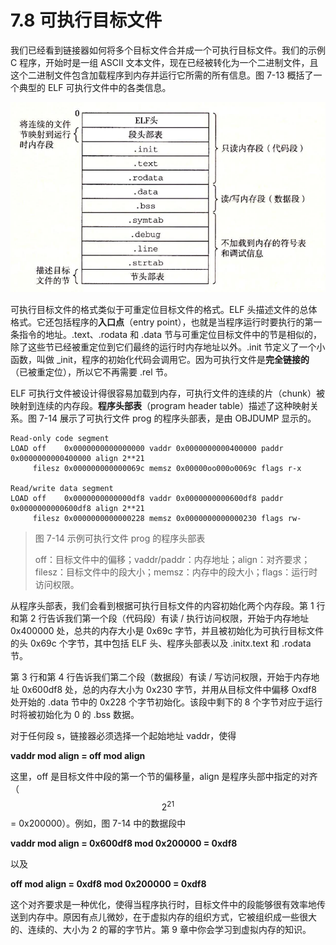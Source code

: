 # 7.8 可执行目标文件

我们已经看到链接器如何将多个目标文件合并成一个可执行目标文件。我们的示例 C 程序，开始时是一组 ASCII 文本文件，现在已经被转化为一个二进制文件，且这个二进制文件包含加载程序到内存并运行它所需的所有信息。图 7-13 概括了一个典型的 ELF 可执行文件中的各类信息。

![&#x56FE; 7-13 &#x5178;&#x578B;&#x7684; ELF &#x53EF;&#x6267;&#x884C;&#x76EE;&#x6807;&#x6587;&#x4EF6;](../../.gitbook/assets/0713-dian-xing-de-elf-ke-zhi-hang-mu-biao-wen-jian-.png)

可执行目标文件的格式类似于可重定位目标文件的格式。ELF 头描述文件的总体格式。它还包括程序的**入口点**（entry point），也就是当程序运行时要执行的第一条指令的地址。.text、.rodata 和 .data 节与可重定位目标文件中的节是相似的，除了这些节已经被重定位到它们最终的运行时内存地址以外。.init 节定义了一个小函数，叫做 \_init，程序的初始化代码会调用它。因为可执行文件是**完全链接的**（已被重定位），所以它不再需要 .rel 节。

ELF 可执行文件被设计得很容易加载到内存，可执行文件的连续的片（chunk）被映射到连续的内存段。**程序头部表**（program header table）描述了这种映射关系。图 7-14 展示了可执行文件 prog 的程序头部表，是由 OBJDUMP 显示的。

```text
Read-only code segment
LOAD off    0x0000000000000000 vaddr 0x0000000000400000 paddr 0x0000000000400000 align 2**21
     filesz 0x000000000000069c memsz 0x00000oo000o0069c flags r-x

Read/write data segment
LOAD off    0x0000000000000df8 vaddr 0x0000000000600df8 paddr 0x0000000000600df8 align 2**21
     filesz 0x0000000000000228 memsz 0x0000000000000230 flags rw-
```

> 图 7-14 示例可执行文件 prog 的程序头部表
>
> off：目标文件中的偏移；vaddr/paddr：内存地址；align：对齐要求；filesz：目标文件中的段大小；memsz：内存中的段大小；flags：运行时访问权限。

从程序头部表，我们会看到根据可执行目标文件的内容初始化两个内存段。第 1 行和第 2 行告诉我们第一个段（代码段）有读 / 执行访问权限，开始于内存地址 0x400000 处，总共的内存大小是 0x69c 字节，并且被初始化为可执行目标文件的头 0x69c 个字节，其中包括 ELF 头、程序头部表以及 .initx.text 和 .rodata 节。

第 3 行和第 4 行告诉我们第二个段（数据段）有读 / 写访问权限，开始于内存地址 0x600df8 处，总的内存大小为 0x230 字节，并用从目标文件中偏移 Oxdf8 处开始的 .data 节中的 0x228 个字节初始化。该段中剩下的 8 个字节对应于运行时将被初始化为 0 的 .bss 数据。

对于任何段 s，链接器必须选择一个起始地址 vaddr，使得

**vaddr mod align = off mod align**

这里，off 是目标文件中段的第一个节的偏移量，align 是程序头部中指定的对齐（ $$2^{21}$$ = 0x200000）。例如，图 7-14 中的数据段中

**vaddr mod align = 0x600df8 mod 0x200000 = 0xdf8**

以及

**off mod align = 0xdf8 mod 0x200000 = 0xdf8**

这个对齐要求是一种优化，使得当程序执行时，目标文件中的段能够很有效率地传送到内存中。原因有点儿微妙，在于虚拟内存的组织方式，它被组织成一些很大的、连续的、大小为 2 的幂的字节片。第 9 章中你会学习到虚拟内存的知识。

